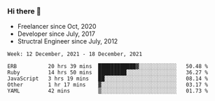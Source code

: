 ### Hi there 👋

- Freelancer since Oct, 2020
- Developer since July, 2017
- Structral Engineer since July, 2012

<!--START_SECTION:waka-->
```text
Week: 12 December, 2021 - 18 December, 2021

ERB          20 hrs 39 mins  ████████████▓░░░░░░░░░░░░   50.48 % 
Ruby         14 hrs 50 mins  █████████░░░░░░░░░░░░░░░░   36.27 % 
JavaScript   3 hrs 19 mins   ██░░░░░░░░░░░░░░░░░░░░░░░   08.14 % 
Other        1 hr 17 mins    ▓░░░░░░░░░░░░░░░░░░░░░░░░   03.17 % 
YAML         42 mins         ▒░░░░░░░░░░░░░░░░░░░░░░░░   01.73 % 
```
<!--END_SECTION:waka-->

